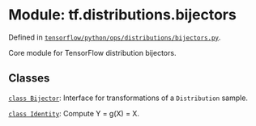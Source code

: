 <div itemscope itemtype="http://developers.google.com/ReferenceObject">
<meta itemprop="name" content="tf.distributions.bijectors" />
</div>

# Module: tf.distributions.bijectors



Defined in [`tensorflow/python/ops/distributions/bijectors.py`](https://www.tensorflow.org/code/tensorflow/python/ops/distributions/bijectors.py).

Core module for TensorFlow distribution bijectors.

## Classes

[`class Bijector`](../../tf/distributions/bijectors/Bijector.md): Interface for transformations of a `Distribution` sample.

[`class Identity`](../../tf/distributions/bijectors/Identity.md): Compute Y = g(X) = X.

